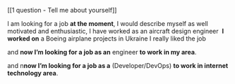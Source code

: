 [[1 question - Tell me about yourself]]

l am looking for a job **at the moment**, I would describe myself as well motivated and enthusiastic, I have worked as an aircraft design engineer  **I worked on** a Boeing airplane projects in Ukraine I really liked the job  

and **now I’m looking for a job as an** engineer **to work in my area**.

and n**now I’m looking for a job as a** (Developer/DevOps) **to work in internet technology area**.
